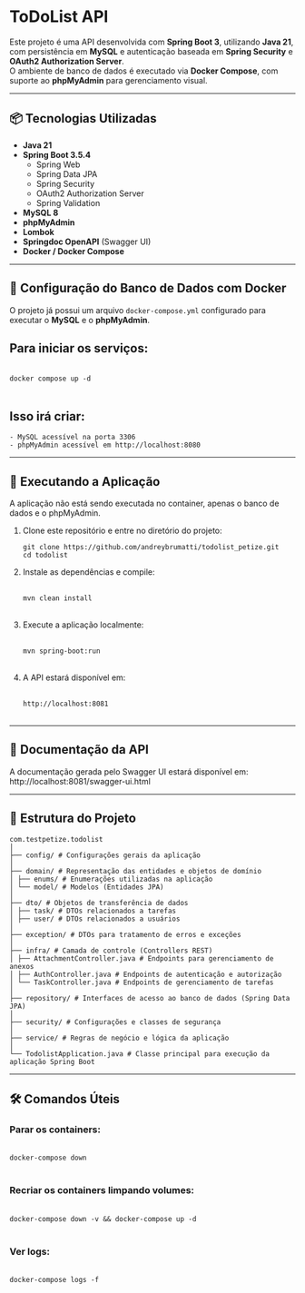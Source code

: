 # ToDoList API

Este projeto é uma API desenvolvida com **Spring Boot 3**, utilizando **Java 21**, com persistência em **MySQL** e autenticação baseada em **Spring Security** e **OAuth2 Authorization Server**.  
O ambiente de banco de dados é executado via **Docker Compose**, com suporte ao **phpMyAdmin** para gerenciamento visual.

---

## 📦 Tecnologias Utilizadas

- **Java 21**
- **Spring Boot 3.5.4**
  - Spring Web
  - Spring Data JPA
  - Spring Security
  - OAuth2 Authorization Server
  - Spring Validation
- **MySQL 8**
- **phpMyAdmin**
- **Lombok**
- **Springdoc OpenAPI** (Swagger UI)
- **Docker / Docker Compose**

---

## 🐳 Configuração do Banco de Dados com Docker

O projeto já possui um arquivo `docker-compose.yml` configurado para executar o **MySQL** e o **phpMyAdmin**.

## Para iniciar os serviços:
     ㅤ
    docker compose up -d
    ㅤ
## Isso irá criar:

    - MySQL acessível na porta 3306
    - phpMyAdmin acessível em http://localhost:8080

---

## 🚀 Executando a Aplicação

A aplicação não está sendo executada no container, apenas o banco de dados e o phpMyAdmin.

1. Clone este repositório e entre no diretório do projeto:

       git clone https://github.com/andreybrumatti/todolist_petize.git
       cd todolist


2. Instale as dependências e compile:

            ㅤ
       mvn clean install
       ㅤ
2. Execute a aplicação localmente:


            ㅤ
       mvn spring-boot:run
       ㅤ                  
4. A API estará disponível em:

        ㅤ
       http://localhost:8081
       ㅤ
---

## 📄 Documentação da API

A documentação gerada pelo Swagger UI estará disponível em:
http://localhost:8081/swagger-ui.html

---

## 📂 Estrutura do Projeto

    
    com.testpetize.todolist
    │
    ├── config/ # Configurações gerais da aplicação 
    │
    ├── domain/ # Representação das entidades e objetos de domínio
    │ ├── enums/ # Enumerações utilizadas na aplicação
    │ └── model/ # Modelos (Entidades JPA)
    │
    ├── dto/ # Objetos de transferência de dados
    │ ├── task/ # DTOs relacionados a tarefas
    │ ├── user/ # DTOs relacionados a usuários
    │ 
    ├── exception/ # DTOs para tratamento de erros e exceções
    │
    ├── infra/ # Camada de controle (Controllers REST)
    │ ├── AttachmentController.java # Endpoints para gerenciamento de anexos
    │ ├── AuthController.java # Endpoints de autenticação e autorização
    │ └── TaskController.java # Endpoints de gerenciamento de tarefas
    │
    ├── repository/ # Interfaces de acesso ao banco de dados (Spring Data JPA)
    │
    ├── security/ # Configurações e classes de segurança
    │
    ├── service/ # Regras de negócio e lógica da aplicação
    │
    └── TodolistApplication.java # Classe principal para execução da aplicação Spring Boot

---

## 🛠 Comandos Úteis

### Parar os containers:
    ㅤ
    docker-compose down
    ㅤ

### Recriar os containers limpando volumes:
    ㅤ
    docker-compose down -v && docker-compose up -d
    ㅤ

### Ver logs:
    ㅤ
    docker-compose logs -f
    ㅤ
